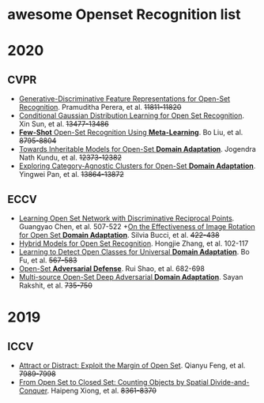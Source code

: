 # awesome Openset Recognition list

# 2020

## CVPR
+ [Generative-Discriminative Feature Representations for Open-Set Recognition](http://openaccess.thecvf.com/content_CVPR_2020/papers/Perera_Generative-Discriminative_Feature_Representations_for_Open-Set_Recognition_CVPR_2020_paper.pdf). Pramuditha Perera, et al. ~~11811-11820~~
+ [Conditional Gaussian Distribution Learning for Open Set Recognition](http://openaccess.thecvf.com/content_CVPR_2020/papers/Sun_Conditional_Gaussian_Distribution_Learning_for_Open_Set_Recognition_CVPR_2020_paper.pdf). Xin Sun, et al. ~~13477-13486~~
+ [**Few-Shot** Open-Set Recognition Using **Meta-Learning**](https://arxiv.org/abs/2005.13713#:~:text=Few-Shot%20Open-Set%20Recognition%20using%20Meta-Learning.%20The%20problem%20of,argued%20that%20the%20classic%20softmax%20classifier%20is%20). Bo Liu, et al. ~~8795-8804~~
+ [Towards Inheritable Models for Open-Set **Domain Adaptation**](https://openaccess.thecvf.com/content_CVPR_2020/papers/Kundu_Towards_Inheritable_Models_for_Open-Set_Domain_Adaptation_CVPR_2020_paper.pdf). Jogendra Nath Kundu, et al. ~~12373-12382~~
+ [Exploring Category-Agnostic Clusters for Open-Set **Domain Adaptation**](https://openaccess.thecvf.com/content_CVPR_2020/papers/Pan_Exploring_Category-Agnostic_Clusters_for_Open-Set_Domain_Adaptation_CVPR_2020_paper.pdf). Yingwei Pan, et al. ~~13864-13872~~

## ECCV
+ [Learning Open Set Network with Discriminative Reciprocal Points](https://www.ecva.net/papers/eccv_2020/papers_ECCV/papers/123480511.pdf). Guangyao Chen, et al. 507-522
+[On the Effectiveness of Image Rotation for Open Set **Domain Adaptation**](https://arxiv.org/abs/2007.12360). Silvia Bucci, et al.  ~~422-438~~
+ [Hybrid Models for Open Set Recognition](https://arxiv.org/pdf/2003.12506.pdf). Hongjie Zhang, et al. 102-117
+ [Learning to Detect Open Classes for Universal **Domain Adaptation**](https://www.ecva.net/papers/eccv_2020/papers_ECCV/papers/123600562.pdf). Bo Fu, et al. ~~567-583~~
+ [Open-Set **Adversarial Defense**](https://arxiv.org/abs/2009.00814). Rui Shao, et al. 682-698
+ [Multi-source Open-Set Deep Adversarial **Domain Adaptation**](https://www.ecva.net/papers/eccv_2020/papers_ECCV/papers/123710732.pdf). Sayan Rakshit, et al. ~~735-750~~

# 2019

## ICCV
+ [Attract or Distract: Exploit the Margin of Open Set](https://arxiv.org/abs/1908.01925v1). Qianyu Feng, et al. ~~7989-7998~~
+ [From Open Set to Closed Set: Counting Objects by Spatial Divide-and-Conquer](https://openaccess.thecvf.com/content_ICCV_2019/papers/Xiong_From_Open_Set_to_Closed_Set_Counting_Objects_by_Spatial_ICCV_2019_paper.pdf). Haipeng Xiong, et al. ~~8361-8370~~
